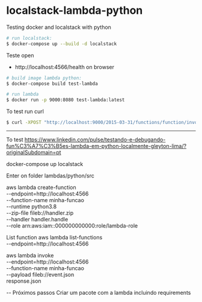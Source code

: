 # localstack-lambda-python
Testing docker and localstack with python

```sh
# run localstack:
$ docker-compose up --build -d localstack
```

Teste open 
- http://localhost:4566/health on browser

```sh
# build image lambda python:
$ docker-compose build test-lambda

# run lambda
$ docker run -p 9000:8080 test-lambda:latest
```

To test run curl
```sh
$ curl -XPOST "http://localhost:9000/2015-03-31/functions/function/invocations" -d '{}'
```

----

To test 
https://www.linkedin.com/pulse/testando-e-debugando-fun%C3%A7%C3%B5es-lambda-em-python-localmente-gleyton-lima/?originalSubdomain=pt

docker-compose up localstack


Enter on folder lambdas/python/src

aws lambda create-function \
    --endpoint=http://localhost:4566 \
    --function-name minha-funcao \
    --runtime python3.8 \
    --zip-file fileb://handler.zip \
    --handler handler.handle \
    --role arn:aws:iam::000000000000:role/lambda-role

List function 
aws lambda list-functions \
    --endpoint=http://localhost:4566

aws lambda invoke \
    --endpoint=http://localhost:4566 \
    --function-name minha-funcao \
    --payload fileb://event.json \
    response.json

-- Próximos passos
Criar um pacote com a lambda incluindo requirements
